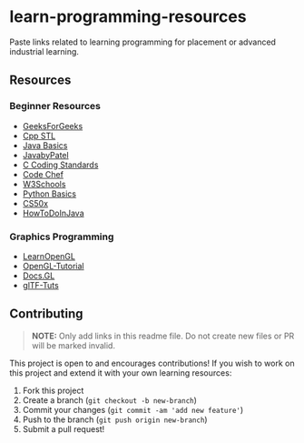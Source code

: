 # learn-programming-resources
Paste links related to learning programming for placement or advanced industrial learning.

## Resources
### Beginner Resources
* [GeeksForGeeks](https://www.geeksforgeeks.org/)
* [Cpp STL](https://www.tutorialspoint.com/cpp_standard_library/index.htm)
* [Java Basics](https://www.tutorialspoint.com/java/index.htm)
* [JavabyPatel](https://javabypatel.blogspot.com/)
* [C Coding Standards](https://users.ece.cmu.edu/~eno/coding/CCodingStandard.html#pnames)
* [Code Chef](https://www.codechef.com/)
* [W3Schools](https://www.w3schools.com/)
* [Python Basics](https://www.w3schools.com/python/)
* [CS50x](https://cs50.harvard.edu/x/2021/)
* [HowToDoInJava](https://howtodoinjava.com/)

### Graphics Programming
* [LearnOpenGL](https://learnopengl.com/)
* [OpenGL-Tutorial](http://www.opengl-tutorial.org/)
* [Docs.GL](http://docs.gl/)
* [glTF-Tuts](https://github.com/KhronosGroup/glTF-Tutorials)

## Contributing
> **NOTE:** Only add links in this readme file. Do not create new files or PR will be marked invalid.

This project is open to and encourages contributions!  If you wish to work on this project and extend it with your own learning resources:

1.  Fork this project
2.  Create a branch (`git checkout -b new-branch`)
3.  Commit your changes (`git commit -am 'add new feature'`)
4.  Push to the branch (`git push origin new-branch`)
5.  Submit a pull request!
